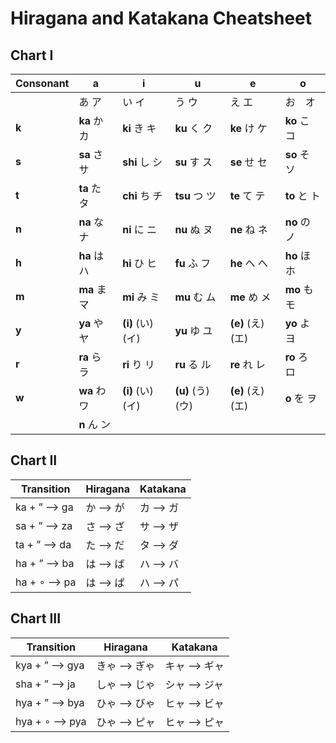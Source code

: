# Hiragana and Katakana Cheatsheet

## Chart I

| Consonant  | a           | i                 | u                | e                | o               |
| ---------- | ----------- | ----------------- | ---------------- | ---------------- | --------------- |
|            | あ ア        | い イ             | う ウ             | え エ             | お　オ           |
| **k**      | **ka** か カ | **ki** き キ      | **ku** く ク      | **ke** け ケ      | **ko** こ コ    |
| **s**      | **sa** さ サ | **shi** し シ     | **su** す ス      | **se** せ セ      | **so** そ ソ    |
| **t**      | **ta** た タ | **chi** ち チ     | **tsu** つ ツ     | **te** て テ      | **to** と ト    |
| **n**      | **na** な ナ | **ni** に ニ      | **nu** ぬ ヌ      | **ne** ね ネ      | **no** の ノ    |
| **h**      | **ha** は ハ | **hi** ひ ヒ      | **fu** ふ フ      | **he** へ ヘ      | **ho** ほ ホ    |
| **m**      | **ma** ま マ | **mi** み ミ      | **mu** む ム      | **me** め メ      | **mo** も モ    |
| **y**      | **ya** や ヤ | **(i)** (い) (イ) | **yu** ゆ ユ      | **(e)** (え) (エ) | **yo** よ ヨ    |
| **r**      | **ra** ら ラ | **ri** り リ      | **ru** る ル      | **re** れ レ      | **ro** ろ ロ    |
| **w**      | **wa** わ ワ | **(i)** (い) (イ) | **(u)** (う) (ウ) | **(e)** (え) (エ) | **o** を ヲ     |
|            | **n** ん ン  |                  |                   |                  |                 |


## Chart II

Transition     | Hiragana   | Katakana
-------------- | ---------- | -----------
ka + ” ⟶ ga  | か ⟶ が    | カ ⟶ ガ
sa + ” ⟶ za  | さ ⟶ ざ    | サ ⟶ ザ
ta + ” ⟶ da  | た ⟶ だ    | タ ⟶ ダ
ha + ” ⟶ ba  | は ⟶ ば    | ハ ⟶ バ
ha + ∘ ⟶ pa  | は ⟶ ぱ    | ハ ⟶ パ

## Chart III

Transition        | Hiragana      | Katakana
----------------- | ------------- | -------------
kya + ” ⟶ gya   | きゃ ⟶ ぎゃ   | キャ ⟶ ギャ
sha + ” ⟶ ja    | しゃ ⟶ じゃ   | シャ ⟶ ジャ
hya + ” ⟶ bya   | ひゃ ⟶ びゃ   | ヒャ ⟶ ビャ
hya + ∘ ⟶ pya   | ひゃ ⟶ ピャ   | ヒャ ⟶ ピャ
